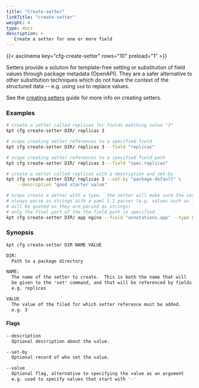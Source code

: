 ```yaml
---
title: "Create-setter"
linkTitle: "create-setter"
weight: 4
type: docs
description: >
   Create a setter for one or more field
---
```

<!--mdtogo:Short
    Create a setter for one or more field
-->

{{< asciinema key="cfg-create-setter" rows="10" preload="1" >}}

Setters provide a solution for template-free setting or substitution of field
values through package metadata (OpenAPI).  They are a safer alternative to
other substitution techniques which do not have the context of the
structured data -- e.g. using `sed` to replace values.

See the [creating setters] guide for more info on creating setters.

### Examples
<!--mdtogo:Examples-->
```sh
# create a setter called replicas for fields matching value "3"
kpt cfg create-setter DIR/ replicas 3
```

```sh
# scope creating setter references to a specified field
kpt cfg create-setter DIR/ replicas 3 --field "replicas"
```

```sh
# scope creating setter references to a specified field path
kpt cfg create-setter DIR/ replicas 3 --field "spec.replicas"
```

```sh
# create a setter called replicas with a description and set-by
kpt cfg create-setter DIR/ replicas 3 --set-by "package-default" \
    --description "good starter value"
```

```sh
# scope create a setter with a type.  the setter will make sure the set fields
# always parse as strings with a yaml 1.1 parser (e.g. values such as 1,on,true
# will be quoted so they are parsed as strings)
# only the final part of the the field path is specified
kpt cfg create-setter DIR/ app nginx --field "annotations.app" --type string
```
<!--mdtogo-->

### Synopsis
<!--mdtogo:Long-->
```sh
kpt cfg create-setter DIR NAME VALUE

DIR:
  Path to a package directory

NAME:
  The name of the setter to create.  This is both the name that will
  be given to the *set* command, and that will be referenced by fields.
  e.g. replicas

VALUE
  The value of the filed for which setter reference must be added.
  e.g. 3
```

#### Flags

```sh
--description
  Optional description about the value.

--set-by
  Optional record of who set the value.

--value
  Optional flag, alternative to specifying the value as an argument
  e.g. used to specify values that start with '-'
```
<!--mdtogo-->

[creating setters]: ../../../guides/producer/setters/
